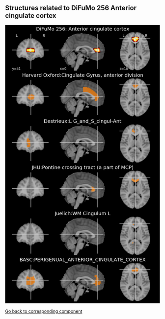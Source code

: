 


## Structures related to DiFuMo 256 Anterior cingulate cortex

![32](32.jpg "Structures related to DiFuMo 256 Anterior cingulate cortex")

[Go back to corresponding component](https://parietal-inria.github.io/DiFuMo/256/html/32.html)